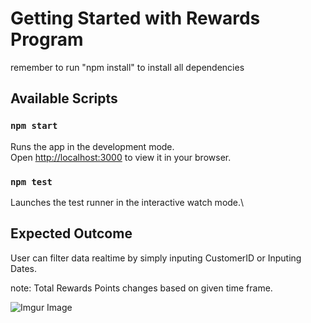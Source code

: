 # Getting Started with Rewards Program
  remember to run "npm install" to install all dependencies

## Available Scripts

### `npm start`

Runs the app in the development mode.\
Open [http://localhost:3000](http://localhost:3000) to view it in your browser.

### `npm test`

Launches the test runner in the interactive watch mode.\


## Expected Outcome

User can filter data realtime by simply inputing CustomerID or Inputing Dates.

note: Total Rewards Points changes based on given time frame.

![Imgur Image](https://i.imgur.com/POP5vfU.gif)
